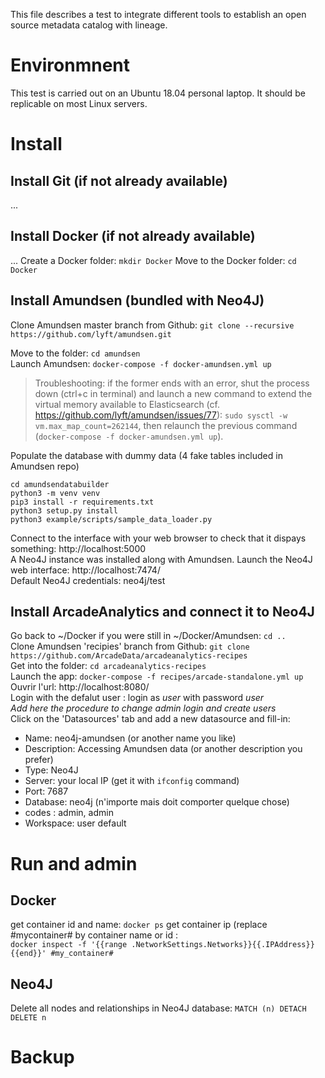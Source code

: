 This file describes a test to integrate different tools to establish an open source metadata catalog with lineage.

# Environmnent
This test is carried out on an Ubuntu 18.04 personal laptop. It should be replicable on most Linux servers.

# Install

## Install Git (if not already available)
...
## Install Docker (if not already available)
...
Create a Docker folder: `mkdir Docker`
Move to the Docker folder: `cd Docker`  

## Install Amundsen (bundled with Neo4J)
Clone Amundsen master branch from Github: `git clone --recursive https://github.com/lyft/amundsen.git`

Move to the folder: `cd amundsen`  
Launch Amundsen: `docker-compose -f docker-amundsen.yml up`
>Troubleshooting: if the former ends with an error, shut the process down (ctrl+c in terminal) and launch a new command to extend the virtual memory available to Elasticsearch (cf. https://github.com/lyft/amundsen/issues/77): `sudo sysctl -w vm.max_map_count=262144`, then relaunch the previous command (`docker-compose -f docker-amundsen.yml up`).

Populate the database with dummy data (4 fake tables included in Amundsen repo)  

`cd amundsendatabuilder`  
`python3 -m venv venv`  
`pip3 install -r requirements.txt`  
`python3 setup.py install`  
`python3 example/scripts/sample_data_loader.py`  

Connect to the interface with your web browser to check that it dispays something: http://localhost:5000  
A Neo4J instance was installed along with Amundsen. Launch the Neo4J web interface: http://localhost:7474/   
Default Neo4J credentials: neo4j/test

## Install ArcadeAnalytics and connect it to Neo4J 
Go back to ~/Docker if you were still in ~/Docker/Amundsen: `cd ..`  
Clone Amundsen 'recipies' branch from Github:   `git clone https://github.com/ArcadeData/arcadeanalytics-recipes`  
Get into the folder: `cd arcadeanalytics-recipes`  
Launch the app: `docker-compose -f recipes/arcade-standalone.yml up`  
Ouvrir l'url: http://localhost:8080/  
Login with the defalut user : login as *user* with password *user*  
*Add here the procedure to change admin login and create users*   
Click on the 'Datasources' tab and add a new datasource and fill-in:   
- Name: neo4j-amundsen (or another name you like)
- Description: Accessing Amundsen data (or another description you prefer)
- Type: Neo4J
- Server: your local IP (get it with `ifconfig` command)
- Port: 7687
- Database: neo4j (n'importe mais doit comporter quelque chose)
- codes : admin, admin
- Workspace: user default

# Run and admin

## Docker
get container id and name: `docker ps`
get container ip (replace #mycontainer# by container name or id :   
`docker inspect -f '{{range .NetworkSettings.Networks}}{{.IPAddress}}{{end}}' #my_container#`


## Neo4J
Delete all nodes and relationships in Neo4J database: `MATCH (n) DETACH DELETE n`

# Backup
